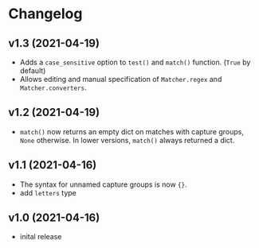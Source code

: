 # Changelog

## v1.3 (2021-04-19)

- Adds a `case_sensitive` option to `test()` and `match()` function. (`True` by default)
- Allows editing and manual specification of `Matcher.regex` and `Matcher.converters`.

## v1.2 (2021-04-19)

- `match()` now returns an empty dict on matches with capture groups, `None` otherwise.
  In lower versions, `match()` always returned a dict.

## v1.1 (2021-04-16)

- The syntax for unnamed capture groups is now `{}`.
- add `letters` type

## v1.0 (2021-04-16)

- inital release
